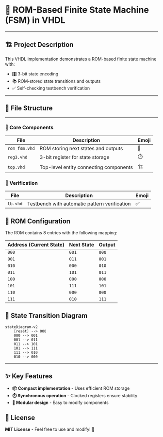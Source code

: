# 🧮 ROM-Based Finite State Machine (FSM) in VHDL
---
## 🏗️ Project Description
This VHDL implementation demonstrates a ROM-based finite state machine with:
- 🎛️ 3-bit state encoding
- 📚 ROM-stored state transitions and outputs
- ✅ Self-checking testbench verification
---
## 📂 File Structure
---
### 🧩 Core Components
| File | Description | Emoji |
|------|-------------|-------|
| `rom_fsm.vhd` | ROM storing next states and outputs | 🧠 |
| `reg3.vhd` | 3-bit register for state storage | ⏱️ |
| `top.vhd` | Top-level entity connecting components | 🏗️ |

### 🧪 Verification
| File | Description | Emoji |
|------|-------------|-------|
| `tb.vhd` | Testbench with automatic pattern verification | ✅ |

## 📖 ROM Configuration
The ROM contains 8 entries with the following mapping:

| Address (Current State) | Next State | Output  |
|-------------------------|------------|---------------|
| `000` | `001` | `000`  |
| `001` | `011` | `001`  |
| `010` | `000` | `010`  |
| `011` | `101` | `011`  |
| `100` | `000` | `000`  |
| `101` | `111` | `101`  |
| `110` | `000` | `000`  |
| `111` | `010` | `111`  |

## 🔄 State Transition Diagram
```mermaid
stateDiagram-v2
    [reset] --> 000
    000 --> 001
    001 --> 011
    011 --> 101
    101 --> 111
    111 --> 010
    010 --> 000
```
---
## ✨ Key Features

- **📦 Compact implementation** - Uses efficient ROM storage
- **⏱️ Synchronous operation** - Clocked registers ensure stability
- **🧱 Modular design** - Easy to modify components

## 📜 License 

**MIT License** - Feel free to use and modify! 🎨
